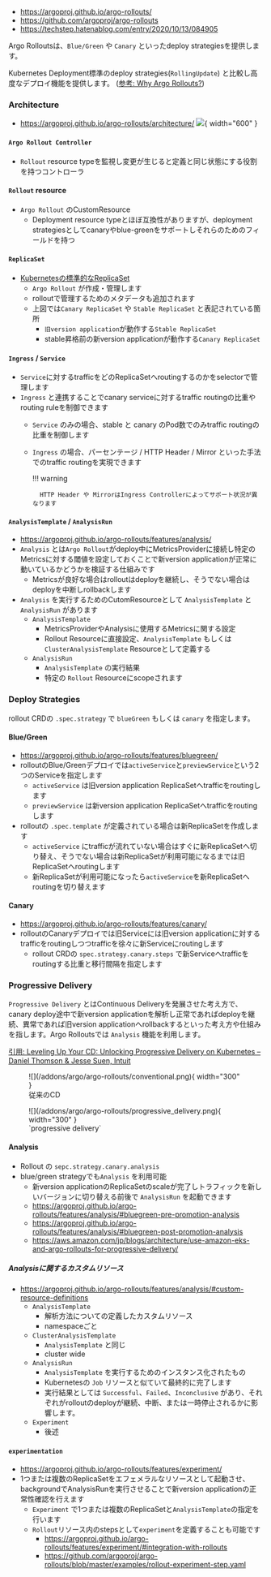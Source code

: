 - https://argoproj.github.io/argo-rollouts/
- https://github.com/argoproj/argo-rollouts
- https://techstep.hatenablog.com/entry/2020/10/13/084905

Argo Rolloutsは、`Blue/Green` や `Canary` といったdeploy strategiesを提供します。

Kubernetes Deployment標準のdeploy strategies(`RollingUpdate`) と比較し高度なデプロイ機能を提供します。
([参考: Why Argo Rollouts?](https://argoproj.github.io/argo-rollouts/#why-argo-rollouts))

### Architecture

- https://argoproj.github.io/argo-rollouts/architecture/
    ![](https://argoproj.github.io/argo-rollouts/architecture-assets/argo-rollout-architecture.png){ width="600" }

#### `Argo Rollout Controller`
- `Rollout` resource typeを監視し変更が生じると定義と同じ状態にする役割を持つコントローラ

#### `Rollout` resource
- `Argo Rollout` のCustomResource
    - Deployment resource typeとほぼ互換性がありますが、deployment strategiesとしてcanaryやblue-greenをサポートしそれらのためのフィールドを持つ

#### `ReplicaSet`
- [Kubernetesの標準的なReplicaSet](https://kubernetes.io/docs/concepts/workloads/controllers/replicaset/)
    - `Argo Rollout` が作成・管理します
    - rolloutで管理するためのメタデータも追加されます
    - 上図では`Canary ReplicaSet` や `Stable ReplicaSet` と表記されている箇所
        - `旧version application`が動作する`Stable ReplicaSet`
        - stable昇格前の新version applicationが動作する`Canary ReplicaSet`

####  `Ingress` / `Service`
- `Service`に対するtrafficをどのReplicaSetへroutingするのかをselectorで管理します
- `Ingress` と連携することでcanary serviceに対するtraffic routingの比重やrouting ruleを制御できます
    - `Service` のみの場合、stable と canary のPod数でのみtraffic routingの比重を制御します
    - `Ingress` の場合、パーセンテージ / HTTP Header / Mirror といった手法でのtraffic routingを実現できます

        !!! warning

            HTTP Header や MirrorはIngress Controllerによってサポート状況が異なります

#### `AnalysisTemplate` / `AnalysisRun`
- https://argoproj.github.io/argo-rollouts/features/analysis/
- `Analysis` とは`Argo Rollout`がdeploy中にMetricsProviderに接続し特定のMetricsに対する閾値を設定しておくことで新version applicationが正常に動いているかどうかを検証する仕組みです
    - Metricsが良好な場合はrolloutはdeployを継続し、そうでない場合はdeployを中断しrollbackします
- `Analysis` を実行するためのCutomResourceとして `AnalysisTemplate` と `AnalysisRun` があります
    - `AnalysisTemplate`
        - MetricsProviderやAnalysisに使用するMetricsに関する設定
        - Rollout Resourceに直接設定、`AnalysisTemplate` もしくは `ClusterAnalysisTemplate` Resourceとして定義する
    - `AnalysisRun`
        - `AnalysisTemplate` の実行結果
        - 特定の `Rollout` Resourceにscopeされます

### Deploy Strategies

rollout CRDの `.spec.strategy` で `blueGreen` もしくは `canary` を指定します。

#### Blue/Green

- https://argoproj.github.io/argo-rollouts/features/bluegreen/
- rolloutのBlue/Greenデプロイでは`activeService`と`previewService`という2つのServiceを指定します
    - `activeService` は旧version application ReplicaSetへtrafficをroutingします
    - `previewService` は新version application ReplicaSetへtrafficをroutingします
- rolloutの `.spec.template` が定義されている場合は新ReplicaSetを作成します
    - `activeService` にtrafficが流れていない場合はすぐに新ReplicaSetへ切り替え、そうでない場合は新ReplicaSetが利用可能になるまでは旧ReplicaSetへroutingします
    - 新ReplicaSetが利用可能になったら`activeService`を新ReplicaSetへroutingを切り替えます

#### Canary

- https://argoproj.github.io/argo-rollouts/features/canary/
- rolloutのCanaryデプロイでは旧Serviceには旧version applicationに対するtrafficをroutingしつつtrafficを徐々に新Serviceにroutingします
    - rollout CRDの `spec.strategy.canary.steps` で新Serviceへtrafficをroutingする比重と移行間隔を指定します

### Progressive Delivery

`Progressive Delivery` とはContinuous Deliveryを発展させた考え方で、canary deploy途中で新version applicationを解析し正常であればdeployを継続、異常であれば旧version applicationへrollbackするといった考え方や仕組みを指します。Argo Rolloutsでは `Analysis` 機能を利用します。

[引用: Leveling Up Your CD: Unlocking Progressive Delivery on Kubernetes – Daniel Thomson & Jesse Suen, Intuit](https://static.sched.com/hosted_files/kccncna19/f2/Progressive%20Delivery%20%26%20Argo%20Rollouts.pdf)

<figure markdown>
![](/addons/argo/argo-rollouts/conventional.png){ width="300" }
<figcaption>従来のCD</figcaption>
</figure>

<figure markdown>
![](/addons/argo/argo-rollouts/progressive_delivery.png){ width="300" }
<figcaption>`progressive delivery`</figcaption>
</figure>

#### Analysis

- Rollout の `sepc.strategy.canary.analysis`
- blue/green strategyでも`Analysis` を利用可能
    - 新version applicationのReplicaSetのscaleが完了しトラフィックを新しいバージョンに切り替える前後で `AnalysisRun` を起動できます
    - https://argoproj.github.io/argo-rollouts/features/analysis/#bluegreen-pre-promotion-analysis
    - https://argoproj.github.io/argo-rollouts/features/analysis/#bluegreen-post-promotion-analysis
    - https://aws.amazon.com/jp/blogs/architecture/use-amazon-eks-and-argo-rollouts-for-progressive-delivery/

##### Analysisに関するカスタムリソース

- https://argoproj.github.io/argo-rollouts/features/analysis/#custom-resource-definitions
    - `AnalysisTemplate`
        - 解析方法についての定義したカスタムリソース
        - namespaceごと
    - `ClusterAnalysisTemplate`
        - `AnalysisTemplate` と同じ
        - cluster wide
    - `AnalysisRun`
        - `AnalysisTemplate` を実行するためのインスタンス化されたもの
        - Kubernetesの `Job` リソースと似ていて最終的に完了します
        - 実行結果としては `Successful`、`Failed`、`Inconclusive` があり、それぞれがrolloutのdeployが継続、中断、または一時停止されるかに影響します。
    - `Experiment`
        - 後述

#### `experimentation`

- https://argoproj.github.io/argo-rollouts/features/experiment/
- 1つまたは複数のReplicaSetをエフェメラルなリソースとして起動させ、backgroundでAnalysisRunを実行させることで新version applicationの正常性確認を行えます
    - `Experiment` で1つまたは複数のReplicaSetと`AnalysisTemplate`の指定を行います
    - `Rollout`リソース内のstepsとして`experiment`を定義することも可能です
        - https://argoproj.github.io/argo-rollouts/features/experiment/#integration-with-rollouts
        - https://github.com/argoproj/argo-rollouts/blob/master/examples/rollout-experiment-step.yaml

